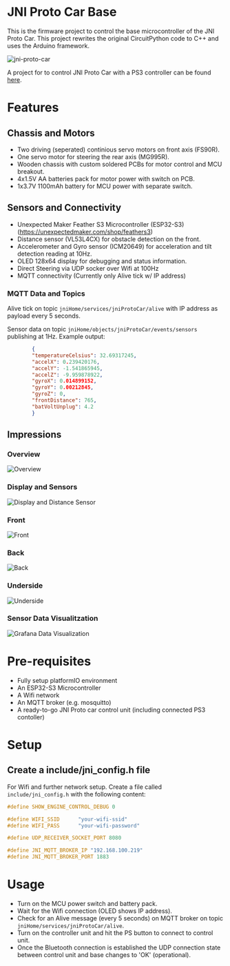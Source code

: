 JNI Proto Car Base
==================
This is the firmware project to control the base microcontroller of the JNI Proto Car.
This project rewrites the original CircuitPython code to C++ and uses the Arduino framework.

![jni-proto-car](https://github.com/mopore/jni-proto-car-base/assets/56848419/d10ecb75-ea2b-41bf-a912-2ea0723eac0f)

A project for to control JNI Proto Car with a PS3 controller can be found 
[here](https://github.com/mopore/jni-proto-car-control).


# Features
## Chassis and Motors
* Two driving (seperated) continious servo motors on front axis (FS90R). 
* One servo motor for steering the rear axis (MG995R).
* Wooden chassis with custom soldered PCBs for motor control and MCU breakout.
* 4x1.5V AA batteries pack for motor power with switch on PCB.
* 1x3.7V 1100mAh battery for MCU power with separate switch.

## Sensors and Connectivity
* Unexpected Maker Feather S3 Microcontroller (ESP32-S3) (https://unexpectedmaker.com/shop/feathers3)
* Distance sensor (VL53L4CX) for obstacle detection on the front.
* Accelerometer and Gyro sensor (ICM20649) for acceleration and tilt detection reading at 10Hz.
* OLED 128x64 display for debugging and status information.
* Direct Steering via UDP socker over Wifi at 100Hz
* MQTT connectivity (Currently only Alive tick w/ IP address)

### MQTT Data and Topics
Alive tick on topic `jniHome/services/jniProtoCar/alive` with IP address as payload every 5 seconds.

Sensor data on topic `jniHome/objects/jniProtoCar/events/sensors` publishing at 1Hz.
Example output:
```json
		{
		"temperatureCelsius": 32.69317245,
		"accelX": 0.239420176,
		"accelY": -1.541865945,
		"accelZ": -9.959878922,
		"gyroX": 0.014899152,
		"gyroY": 0.00212845,
		"gyroZ": 0,
		"frontDistance": 765,
		"batVoltUnplug": 4.2
		}
```


## Impressions
### Overview
![Overview](documentation/1_overview.jpeg)

### Display and Sensors
![Display and Distance Sensor](documentation/2_display_and_distance.jpeg)

### Front
![Front](documentation/3_front_focus.jpeg)

### Back
![Back](documentation/4_back_focus.jpeg)

### Underside
![Underside](documentation/5_underside.jpeg)

### Sensor Data Visualitzation
![Grafana Data Visualization](documentation/6_grafana.png)

# Pre-requisites
* Fully setup platformIO environment
* An ESP32-S3 Microcontroller
* A Wifi network
* An MQTT broker (e.g. mosquitto)
* A ready-to-go JNI Proto car control unit (including connected PS3 contoller)


# Setup
## Create a include/jni_config.h file
For Wifi and further network setup. Create a file called `include/jni_config.h` with the following content:

```c
#define SHOW_ENGINE_CONTROL_DEBUG 0

#define WIFI_SSID      "your-wifi-ssid"
#define WIFI_PASS      "your-wifi-password"

#define UDP_RECEIVER_SOCKET_PORT 8080

#define JNI_MQTT_BROKER_IP "192.168.100.219"
#define JNI_MQTT_BROKER_PORT 1883
```

# Usage
* Turn on the MCU power switch and battery pack.
* Wait for the Wifi connection (OLED shows IP address).
* Check for an Alive message (every 5 seconds) on MQTT broker on topic `jniHome/services/jniProtoCar/alive`.
* Turn on the controller unit and hit the PS button to connect to control unit.
* Once the Bluetooth connection is established the UDP connection state between control unit and base changes to 'OK' (operational).